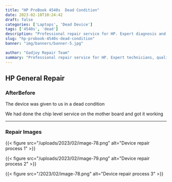 ```yaml
---
title: "HP ProBook 4540s  Dead Condition"
date: 2023-02-18T10:24:42
draft: false
categories: ['Laptops', 'Dead Device']
tags: ['4540s', 'dead']
description: "Professional repair service for HP. Expert diagnosis and quality repairs in Bangalore."
slug: "hp-probook-4540s-dead-condition"
banner: "img/banners/banner-5.jpg"

author: "Gadjoy Repair Team"
summary: "Professional repair service for HP. Expert technicians, quality parts, warranty included."
---
```


## HP General Repair

### AfterBefore

The device was given to us in a dead condition

We had done the chip level service on the mother board and got it working

---

### Repair Images

{{< figure src="/uploads/2023/02/image-78.png" alt="Device repair process 1" >}}

{{< figure src="/uploads/2023/02/image-79.png" alt="Device repair process 2" >}}

{{< figure src="/2023/02/image-78.png" alt="Device repair process 3" >}}

